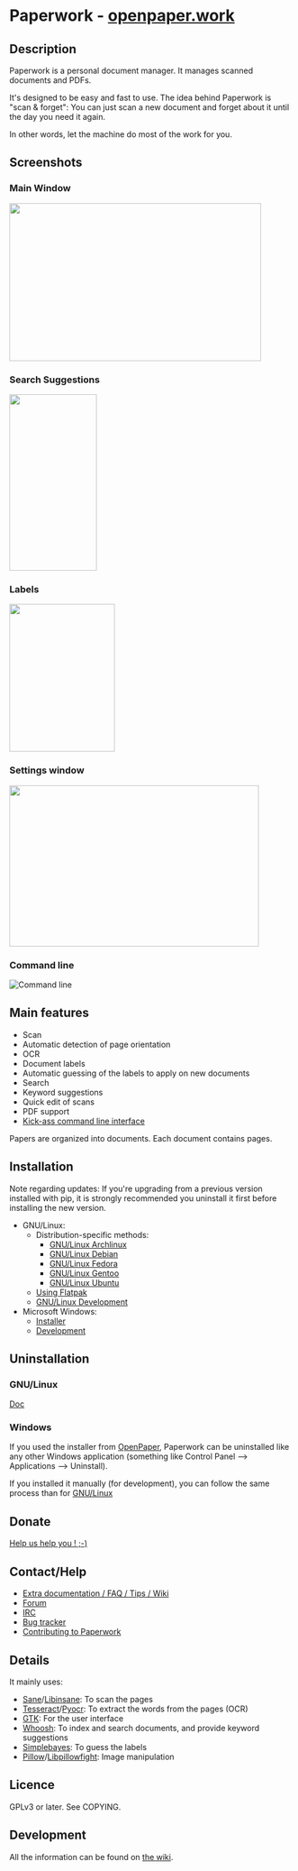 # Paperwork - [openpaper.work](https://openpaper.work/)


## Description

Paperwork is a personal document manager. It manages scanned documents and PDFs.

It's designed to be easy and fast to use. The idea behind Paperwork
is "scan & forget": You can just scan a new document and
forget about it until the day you need it again.

In other words, let the machine do most of the work for you.


## Screenshots

### Main Window

<a href="https://gitlab.gnome.org/World/OpenPaperwork/paperwork-screenshots/raw/master/2.0/main_window.png">
  <img src="https://gitlab.gnome.org/World/OpenPaperwork/paperwork-screenshots/raw/master/2.0/main_window.png" width="447" height="280" />
</a>


### Search Suggestions

<a href="https://gitlab.gnome.org/World/OpenPaperwork/paperwork-screenshots/raw/master/2.0/suggestions.png">
  <img src="https://gitlab.gnome.org/World/OpenPaperwork/paperwork-screenshots/raw/master/2.0/suggestions.png" width="155" height="313" />
</a>


### Labels

<a href="https://gitlab.gnome.org/World/OpenPaperwork/paperwork-screenshots/raw/master/2.0/multiple_labels.png">
  <img src="https://gitlab.gnome.org/World/OpenPaperwork/paperwork-screenshots/raw/master/2.0/multiple_labels.png" width="187" height="262" />
</a>


### Settings window

<a href="https://gitlab.gnome.org/World/OpenPaperwork/paperwork-screenshots/raw/master/2.0/settings.png">
  <img src="https://gitlab.gnome.org/World/OpenPaperwork/paperwork-screenshots/raw/master/2.0/settings.png" width="443" height="286" />
</a>

### Command line

![Command line](http://storage.sbg.cloud.ovh.net/v1/AUTH_6c4273c748b243c58df3f6942075e0c9/gitlab.gnome.org/paperwork-shell/search.gif)

## Main features

* Scan
* Automatic detection of page orientation
* OCR
* Document labels
* Automatic guessing of the labels to apply on new documents
* Search
* Keyword suggestions
* Quick edit of scans
* PDF support
* [Kick-ass command line interface](/paperwork-shell/README.markdown)

Papers are organized into documents. Each document contains pages.


## Installation

Note regarding updates:
If you're upgrading from a previous version installed with pip, it is strongly recommended you uninstall
it first before installing the new version.

* GNU/Linux:
  * Distribution-specific methods:
    * [GNU/Linux Archlinux](doc/install.archlinux.markdown)
    * [GNU/Linux Debian](doc/install.debian.markdown)
    * [GNU/Linux Fedora](doc/install.fedora.markdown)
    * [GNU/Linux Gentoo](doc/install.gentoo.markdown)
    * [GNU/Linux Ubuntu](doc/install.debian.markdown)
  * [Using Flatpak](doc/install.flatpak.markdown)
  * [GNU/Linux Development](doc/install.devel.markdown)
* Microsoft Windows:
  * [Installer](https://openpaper.work)
  * [Development](doc/devel.windows.markdown)


## Uninstallation

### GNU/Linux

[Doc](doc/uninstall.linux.markdown)

### Windows

If you used the installer from [OpenPaper](https://openpaper.work), Paperwork can be uninstalled like any
other Windows application (something like Control Panel --> Applications --> Uninstall).

If you installed it manually (for development), you can follow the same process than for
[GNU/Linux](doc/uninstall.linux.markdown)


## Donate

[Help us help you ! ;-)](https://www.patreon.com/openpaper)


## Contact/Help

* [Extra documentation / FAQ / Tips / Wiki](https://gitlab.gnome.org/World/OpenPaperwork/paperwork/wikis/)
* [Forum](https://forum.openpaper.work/)
* [IRC](https://gitlab.gnome.org/World/OpenPaperwork/paperwork/wikis/Contact#irc)
* [Bug tracker](https://gitlab.gnome.org/World/OpenPaperwork/paperwork/wikis/Contact#bug-trackers)
* [Contributing to Paperwork](https://gitlab.gnome.org/World/OpenPaperwork/paperwork/wikis/Contributing)


## Details

It mainly uses:

* [Sane](http://www.sane-project.org/)/[Libinsane](https://gitlab.gnome.org/World/OpenPaperwork/libinsane#readme): To scan the pages
* [Tesseract](https://github.com/tesseract-ocr)/[Pyocr](https://gitlab.gnome.org/World/OpenPaperwork/pyocr#readme): To extract the words from the pages (OCR)
* [GTK](http://www.gtk.org/): For the user interface
* [Whoosh](https://pypi.python.org/pypi/Whoosh/): To index and search documents, and provide keyword suggestions
* [Simplebayes](https://pypi.python.org/pypi/simplebayes/): To guess the labels
* [Pillow](https://pypi.python.org/pypi/Pillow/)/[Libpillowfight](https://gitlab.gnome.org/World/OpenPaperwork/libpillowfight): Image manipulation


## Licence

GPLv3 or later. See COPYING.


## Development

All the information can be found on [the wiki](https://gitlab.gnome.org/World/OpenPaperwork/paperwork/wikis).
